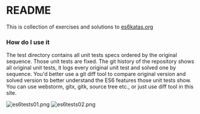 # README #

This is collection of exercises and solutions to [es6katas.org](http://es6katas.org)

### How do I use it ###

The test directory contains all unit tests specs ordered by the original sequence. Those unit tests are fixed. The git history of the repository shows all original unit tests, it logs every original unit test and solved one by sequence. You'd better use a git diff tool to compare original version and solved version to better understand the ES6 features those unit tests show. You can use webstorm, gitx, gitk, source tree etc., or just use diff tool in this site.

![es6tests01.png](https://cloud.githubusercontent.com/assets/1713815/14448733/73436d38-0039-11e6-9f31-162e37ec9694.png)
![es6tests02.png](https://cloud.githubusercontent.com/assets/1713815/14448736/7739c748-0039-11e6-8238-ea1753852e84.png)
